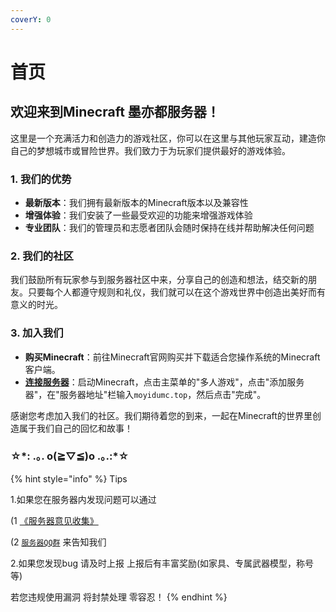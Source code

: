 ```yaml
---
coverY: 0
---
```


# 首页

## 欢迎来到Minecraft 墨亦都服务器！

这里是一个充满活力和创造力的游戏社区，你可以在这里与其他玩家互动，建造你自己的梦想城市或冒险世界。我们致力于为玩家们提供最好的游戏体验。

### 1. 我们的优势

* **最新版本**：我们拥有最新版本的Minecraft版本以及兼容性
* **增强体验**：我们安装了一些最受欢迎的功能来增强游戏体验
* **专业团队**：我们的管理员和志愿者团队会随时保持在线并帮助解决任何问题

### 2. 我们的社区

我们鼓励所有玩家参与到服务器社区中来，分享自己的创造和想法，结交新的朋友。只要每个人都遵守规则和礼仪，我们就可以在这个游戏世界中创造出美好而有意义的时光。

### 3. 加入我们

* **购买Minecraft**：前往Minecraft官网购买并下载适合您操作系统的Minecraft客户端。
* [**连接服务器**](fu-wu-qi-xin-xi.md)：启动Minecraft，点击主菜单的"多人游戏"，点击"添加服务器"，在"服务器地址"栏输入`moyidumc.top`，然后点击"完成"。

感谢您考虑加入我们的社区。我们期待着您的到来，一起在Minecraft的世界里创造属于我们自己的回忆和故事！

### ☆\*: .｡. o(≧▽≦)o .｡.:\*☆　

{% hint style="info" %}
Tips

1.如果您在服务器内发现问题可以通过

(1 [《服务器意见收集》](https://docs.qq.com/form/page/DVUJIZ0pRbGVhbUZo)

(2 [`服务器QQ群`](http://qm.qq.com/cgi-bin/qm/qr?\_wv=1027\&k=28lszMleHfyTJyqCPrgDOEZL2VFtln0H\&authKey=v8qpMpaGdparaHuY6%2BnKpEWZOaooU9B0jhm2KrRuuTk9aNfc%2FCPuvgzubFGIlgrS\&noverify=0\&group\_code=559568783) 来告知我们

2.如果您发现bug 请及时上报 上报后有丰富奖励(如家具、专属武器模型，称号等)

若您违规使用漏洞 将封禁处理 零容忍！
{% endhint %}
